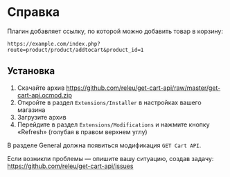 # Справка

Плагин добавляет ссылку, по которой можно добавить товар в корзину:

```
https://example.com/index.php?route=product/product/addtocart&product_id=1
```

## Установка

1. Скачайте архив https://github.com/releu/get-cart-api/raw/master/get-cart-api.ocmod.zip
2. Откройте в раздел `Extensions/Installer` в настройках вашего магазина
3. Загрузите архив
4. Перейдите в раздел `Extensions/Modifications` и нажмите кнопку «Refresh» (голубая в правом верхнем углу)

В разделе General должна появиться модификация `GET Cart API`.

Если возникли проблемы — опишите вашу ситуацию, создав задачу: https://github.com/releu/get-cart-api/issues

